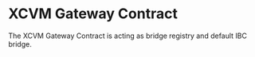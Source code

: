 # XCVM Gateway Contract

The XCVM Gateway Contract is acting as bridge registry and default IBC bridge.

